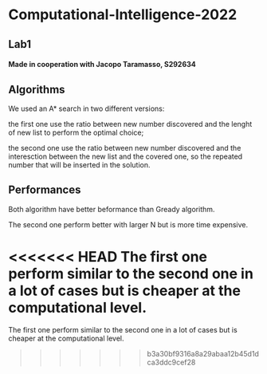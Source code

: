 # Computational-Intelligence-2022

## Lab1

#### Made in cooperation with Jacopo Taramasso, S292634

## Algorithms

We used an A* search in two different versions:

the first one use the ratio between new number discovered and the lenght of new list to perform the optimal choice;

the second one use the ratio between new number discovered and the interesction between the new list and the covered one, so the repeated number that will be inserted in the solution.


## Performances

Both algorithm have better beformance than Gready algorithm.

The second one perform better with larger N but is more time expensive.

<<<<<<< HEAD
The first one perform similar to the second one in a lot of cases but is cheaper at the computational level.
=======
The first one perform similar to the second one in a lot of cases but is cheaper at the computational level.
>>>>>>> b3a30bf9316a8a29abaa12b45d1dca3ddc9cef28
